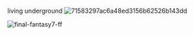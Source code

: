living underground ![71583297ac6a48ed3156b62526b143dd](https://github.com/kartticus/kartticus/assets/100049393/55f66e6b-180c-4588-a1e7-e6f13b879a47)




![final-fantasy7-ff](https://github.com/kartticus/kartticus/assets/100049393/d4a26a91-ab8d-4e19-9fce-9b73260ace97)



